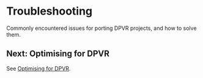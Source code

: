# Troubleshooting

Commonly encountered issues for porting DPVR projects, and how to solve them.

## Next: Optimising for DPVR

See [Optimising for DPVR](/docs/optimizing-dpvr-experiences.md).
